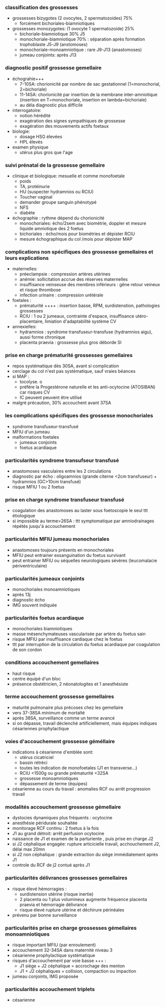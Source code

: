 ### classification des grossesses
- grossesses bizygotes (2 ovocytes, 2 spermatozoides) 75%
	- forcément bichoriales-biamniotiques
- grossesses monozygotes: (1 ovocyte 1 spermatozoide) 25%
	- bichoriale-biamniotique 30% J5
	- monochoriale-biamniotique 70% : séparation après formation trophoblaste J5-J9 (anstomoses)
	- monochoriale-monoamniotique :  rare J9-J13 (anastomoses)
	- jumeau conjoints: après J13

### diagnostic positif grossesse gemellaire
- échograhie+++
	- 7-10SA: chorionicité par nombre de sac gestationnel (1=monochorial, 2=bichoriale)
	- 11-14SA: chorionicité par insertion de la membrane inter-amniotique (insertion en T=monochoriale, insertion en lambda=bichoriale)
	- au déla diagnostic plus difficile
- interrogatoire:
	- notion hérédité
	- exagération des signes sympathiques de grossesse
	- exagération des mouvements actifs foetaux
- biologie:
	- dosage HSG élevées
	- HPL élevés
- examen physique
	- utérus plus gros que l'age

### suivi prénatal de la grossesse gemellaire
- clinique et biologique: mesuelle et comme monofoetale
	- poids
	- TA, protéinurie
	- HU (suspecter hydramnios ou RCIU)
	- Toucher vaginal
	- demander groupe sanguin phénotypé
	- NFS
	- diabète
- échographie : rythme dépend du chorionicité
	- monochoriales: écho/2sem avec biométrie, doppler et mesure liquide amniotique des 2 foetus
	- bichoriales : écho/mois pour biométries et dépister RCIU
	- mesure échographique du col /mois pour dépister MAP

### complications non spécifiques des grossesse gemellaires et leurs explications
- maternelles:
	- préeclampsie : compression artères utérines
	- anémie: sollicitation accrue des réserves maternelles
	- insuffisance veinseuse des membres inférieurs : gêne retour veineux et risque thrombose
	- infection urinaire : compression urétérale
- foetales :
	- prématurité ++++ : insertion basse, RPM, surdistenstion, pathologies grossesses
	- RCIU : 1 ou 2 jumeaux, contrainte d'espace, insuffisance utéro-placentaire, limiation d'adaptabilité système CV
- annexielles:
	- hydramnios : syndrome transfuseur-transfuse (hydramnios aigu), aussi forme chronique
	- placenta praevia : grossesse plus gros déborde SI

### prise en charge prématurité grossesses gemellaires
- repos systématique dès 30SA, avant si complication
- cerclage du col n'est pas systématique, sauf vraies béances
- si MAP : 
	- tocolyse. o
	- préfère la Progestérone naturelle et les anti-ocytocine (ATOSIBAN) car risques CV
	- IC peuvent peuvent être utilisé
- malgré précaution, 30% accouchent avant 37SA

### les complications spécifiques des grossesse monochoriales
- syndrome transfuseur-transfusé
- MFIU d'un jumeau
- malformations foetales
	- jumeaux conjoints
	- foetus acardiaque

### particularités syndrome transufseur transfusé
- anastomoses vasculaires entre les 2 circulations
- diagnostic par écho : oligoamnios (grande citerne <2cm transfuseur) + hydramnios (GC>10cm transfusé)
- risque MFIU 1 ou 2 foetus

### prise en charge syndrome transfuseur transfusé
- coagulation des anastomoses au laster sous foetoscopie le seul ttt étiologique
- si impossible au terme>26SA : ttt symptomatique par amniodrainages répétés jusqu'à accouchement

### particularités MFIU jumeau monochoriales
- anastomoses toujours présents en monochoriales
- MFIU peut entrainer exsanguination du foetus survivant
- peut entrainer MFIU ou séquelles neurologiques sévères (leucomalacie périventriculaire)

### particularités jumeaux conjoints
- monochoriales monoamniotiques
- après 13j
- diagnostic écho
- IMG souvent indiquée

### particularités foetus acardiaque
- monochoriales biamniotiques
- masse mésenchymateuses vascularisée par artère du foetus sain
- risque MFIU par insuffisance cardiaque chez le foetus
- ttt par interruption de la circulation du foetus acardiaque par coagulation de son cordon

### conditions accouchement gemellaires
- haut risque
- centre équipé d'un bloc
- présence obstétricien, 2 néonatologites et 1 anesthésiste

### terme accouchement grossesse gemellaires
- maturité pulmonaire plus précoses chez les gemellaire
- vers 37-38SA minimum de mortalté
- après 38SA, surveillance comme un terme avancé
- si on dépasse, travail déclenché artificiellement, mais équipes indiques césariennes prophylactique

### voies d'accouchement grossesse géméllaire
- indications à césarienne d'emblée sont:
	- utérus cicatriciel
	- bassin rétréci
	- toutes les indication de monofoetales (J1 en transverse...)
	- RCIU <1500g ou grande prématurité <32SA
	- grossesse monoamniotiques
	- dépassement de terme (équipes)
- césarienne au cours du travail : anomalies RCF ou arrêt progression travail

### modalités accouchement grossesse gémellaire
- dystocies dynamiques plus fréquents : ocytocine
- anesthésie péridurale souhaitée
- monitorage RCF continu : 2 foetus à la fois
- J1 au grand détroit: arrêt perfusion ocytocine
- naissance de J1 et examen de la parturiente , puis prise en charge J2
- si J2 céphalique engagée: rupture articicielle travail, acchouchement J2, délai max 20mn
- si J2 non céphalique : grande extraction du siège immédiatement après J1
- controle du RCF de j2 contué après J1

### particularités délivrances grossesses gemellaires
- risque élevé hémorragies :
	- surdistension utérine (risque inertie)
	- 2 placenta ou 1 plus volumineux augmente fréquence placenta praevia et hémorragie délivrance
	- risque élevé rupture utérine et déchirure périnéales
- prévenu par bonne surveillance

### particularités prise en charge grossesses gémellaires monoamniotiques
- risque important MFIU (par enroulement)
- accouchement 32-34SA dans maternité niveau 3
- césarienne prophylactique systématique
- risques d'accouchement par voie basse +++ :
	- J1 siège + J2 céphalique = accrochage des menton
	- J1 + J2 céphaliques = collision, compaction ou impaction
- jumeau conjoints, IMG proposée

### particularités accouchement triplets
- césarienne